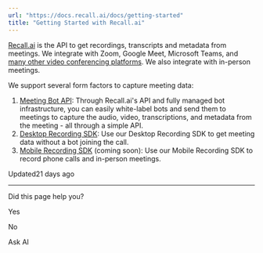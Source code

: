 ```yaml
---
url: "https://docs.recall.ai/docs/getting-started"
title: "Getting Started with Recall.ai"
---
```


[Recall.ai](https://recall.ai/) is the API to get recordings, transcripts and metadata from meetings. We integrate with Zoom, Google Meet, Microsoft Teams, and [many other video conferencing platforms](https://docs.recall.ai/docs/meeting-platforms). We also integrate with in-person meetings.

We support several form factors to capture meeting data:

1. [Meeting Bot API](https://docs.recall.ai/docs/bot-overview): Through Recall.ai's API and fully managed bot infrastructure, you can easily white-label bots and send them to meetings to capture the audio, video, transcriptions, and metadata from the meeting - all through a simple API.
2. [Desktop Recording SDK](https://docs.recall.ai/docs/desktop-sdk): Use our Desktop Recording SDK to get meeting data without a bot joining the call.
3. [Mobile Recording SDK](https://www.recall.ai/product/mobile-recording-sdk) (coming soon): Use our Mobile Recording SDK to record phone calls and in-person meetings.

Updated21 days ago

* * *

Did this page help you?

Yes

No

Ask AI